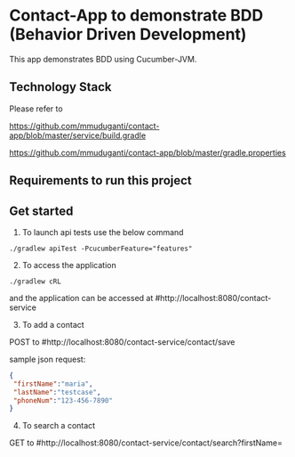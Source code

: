 Contact-App to demonstrate BDD (Behavior Driven Development)
==============================

This app demonstrates BDD using Cucumber-JVM.

Technology Stack
-----------------
Please refer to

https://github.com/mmuduganti/contact-app/blob/master/service/build.gradle

https://github.com/mmuduganti/contact-app/blob/master/gradle.properties

Requirements to run this project
--------------------------------


Get started
-----------

1) To launch api tests use the below command

```
./gradlew apiTest -PcucumberFeature="features"
```

2) To access the application

```
./gradlew cRL
```
and the application can be accessed at #http://localhost:8080/contact-service

3) To add a contact

POST to #http://localhost:8080/contact-service/contact/save

sample json request:
```json
{
 "firstName":"maria",
 "lastName":"testcase",
 "phoneNum":"123-456-7890"
}
```

4) To search a contact

GET to #http://localhost:8080/contact-service/contact/search?firstName=<fname>